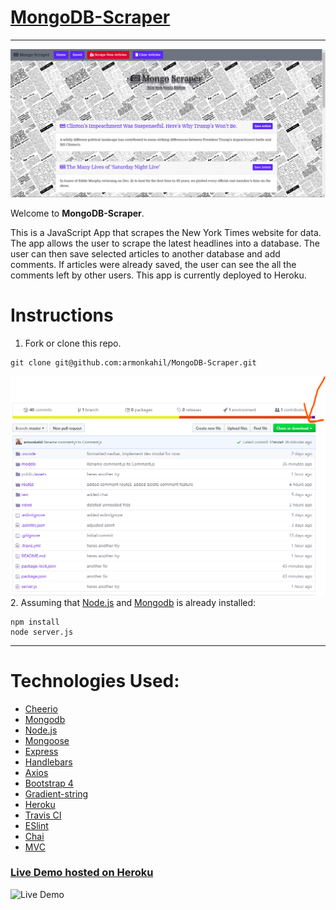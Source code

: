 # [MongoDB-Scraper](https://stark-dusk-28801.herokuapp.com/)
___
![Demon](public/assets/images/demo.png)

Welcome to **MongoDB-Scraper**. 

This is a JavaScript App that scrapes the New York Times website for data. The app allows the user to scrape the latest headlines into a database. The user can then save selected articles to another database and add comments. If articles were already saved, the user can see the all the comments left by other users. This app is currently deployed to Heroku.
# Instructions
1. Fork or clone this repo.
```
git clone git@github.com:armonkahil/MongoDB-Scraper.git
```
![Fork](public/assets/images/fork.png)
2. Assuming that [Node.js](https://nodejs.org/en/) and [Mongodb](https://www.mongodb.com/) is already installed:
```
npm install
node server.js
```
---

# Technologies Used:
- [Cheerio](https://www.npmjs.com/package/cheerio)
- [Mongodb](https://www.mongodb.com/)
- [Node.js](https://nodejs.org/en/)
- [Mongoose](https://mongoosejs.com/)
- [Express](https://expressjs.com/)
- [Handlebars](https://handlebarsjs.com/)
- [Axios](https://www.npmjs.com/package/axios)
- [Bootstrap 4](https://getbootstrap.com/)
- [Gradient-string](https://www.npmjs.com/package/gradient-string)
- [Heroku](https://www.heroku.com)
- [Travis CI](https://www.travis-ci.com)
- [ESlint](https://eslint.org/)
- [Chai](https://www.chaijs.com/)
- [MVC](https://en.wikipedia.org/wiki/Model%E2%80%93view%E2%80%93controller)

### [Live Demo hosted on Heroku](https://stark-dusk-28801.herokuapp.com/)
![Live Demo](public/assets/images/LiveDemo.gif)